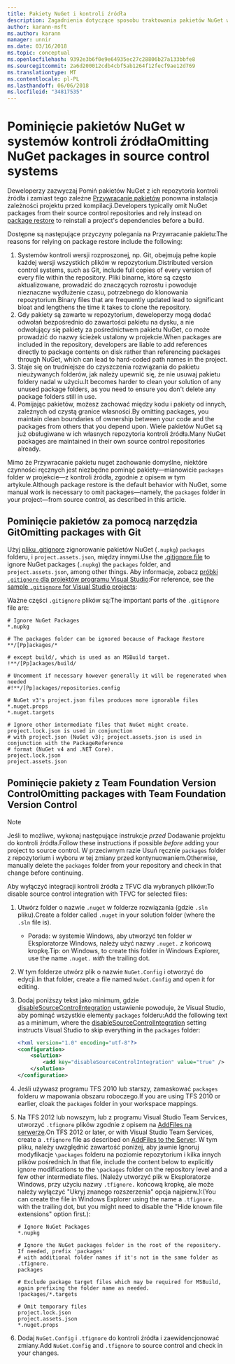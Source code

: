 ```yaml
---
title: Pakiety NuGet i kontroli źródła
description: Zagadnienia dotyczące sposobu traktowania pakietów NuGet w ramach systemów kontroli źródła i kontroli wersji oraz sposób Pomiń pakiety z usługi git i TFVC.
author: karann-msft
ms.author: karann
manager: unnir
ms.date: 03/16/2018
ms.topic: conceptual
ms.openlocfilehash: 9392e3b6f0e9e64935ec27c28806b27a133bbfe8
ms.sourcegitcommit: 2a6d200012cdb4cbf5ab1264f12fecf9ae12d769
ms.translationtype: MT
ms.contentlocale: pl-PL
ms.lasthandoff: 06/06/2018
ms.locfileid: "34817535"
---
```

# <a name="omitting-nuget-packages-in-source-control-systems"></a><span data-ttu-id="d800f-103">Pominięcie pakietów NuGet w systemów kontroli źródła</span><span class="sxs-lookup"><span data-stu-id="d800f-103">Omitting NuGet packages in source control systems</span></span>

<span data-ttu-id="d800f-104">Deweloperzy zazwyczaj Pomiń pakietów NuGet z ich repozytoria kontroli źródła i zamiast tego zależne [Przywracanie pakietów](package-restore.md) ponowna instalacja zależności projektu przed kompilacji.</span><span class="sxs-lookup"><span data-stu-id="d800f-104">Developers typically omit NuGet packages from their source control repositories and rely instead on [package restore](package-restore.md) to reinstall a project's dependencies before a build.</span></span>

<span data-ttu-id="d800f-105">Dostępne są następujące przyczyny polegania na Przywracanie pakietu:</span><span class="sxs-lookup"><span data-stu-id="d800f-105">The reasons for relying on package restore include the following:</span></span>

1. <span data-ttu-id="d800f-106">Systemów kontroli wersji rozproszonej, np. Git, obejmują pełne kopie każdej wersji wszystkich plików w repozytorium.</span><span class="sxs-lookup"><span data-stu-id="d800f-106">Distributed version control systems, such as Git, include full copies of every version of every file within the repository.</span></span> <span data-ttu-id="d800f-107">Pliki binarne, które są często aktualizowane, prowadzić do znaczących rozrostu i powoduje nieznaczne wydłużenie czasu, potrzebnego do klonowania repozytorium.</span><span class="sxs-lookup"><span data-stu-id="d800f-107">Binary files that are frequently updated lead to significant bloat and lengthens the time it takes to clone the repository.</span></span>
1. <span data-ttu-id="d800f-108">Gdy pakiety są zawarte w repozytorium, deweloperzy mogą dodać odwołań bezpośrednio do zawartości pakietu na dysku, a nie odwołujący się pakiety za pośrednictwem pakietu NuGet, co może prowadzić do nazwy ścieżek ustalony w projekcie.</span><span class="sxs-lookup"><span data-stu-id="d800f-108">When packages are included in the repository, developers are liable to add references directly to package contents on disk rather than referencing packages through NuGet, which can lead to hard-coded path names in the project.</span></span>
1. <span data-ttu-id="d800f-109">Staje się on trudniejsze do czyszczenia rozwiązania do pakietu nieużywanych folderów, jak należy upewnić się, że nie usuwaj pakietu foldery nadal w użyciu.</span><span class="sxs-lookup"><span data-stu-id="d800f-109">It becomes harder to clean your solution of any unused package folders, as you need to ensure you don't delete any package folders still in use.</span></span>
1. <span data-ttu-id="d800f-110">Pomijając pakietów, możesz zachować między kodu i pakiety od innych, zależnych od czystą granice własności.</span><span class="sxs-lookup"><span data-stu-id="d800f-110">By omitting packages, you maintain clean boundaries of ownership between your code and the packages from others that you depend upon.</span></span> <span data-ttu-id="d800f-111">Wiele pakietów NuGet są już obsługiwane w ich własnych repozytoria kontroli źródła.</span><span class="sxs-lookup"><span data-stu-id="d800f-111">Many NuGet packages are maintained in their own source control repositories already.</span></span>

<span data-ttu-id="d800f-112">Mimo że Przywracanie pakietu nuget zachowanie domyślne, niektóre czynności ręcznych jest niezbędne pominąć pakiety&mdash;mianowicie `packages` folder w projekcie&mdash;z kontroli źródła, zgodnie z opisem w tym artykule.</span><span class="sxs-lookup"><span data-stu-id="d800f-112">Although package restore is the default behavior with NuGet, some manual work is necessary to omit packages&mdash;namely, the `packages` folder in your project&mdash;from source control, as described in this article.</span></span>

## <a name="omitting-packages-with-git"></a><span data-ttu-id="d800f-113">Pominięcie pakietów za pomocą narzędzia Git</span><span class="sxs-lookup"><span data-stu-id="d800f-113">Omitting packages with Git</span></span>

<span data-ttu-id="d800f-114">Użyj [pliku .gitignore](https://git-scm.com/docs/gitignore) zignorowanie pakietów NuGet (`.nupkg`) `packages` folderu, i `project.assets.json`, między innymi.</span><span class="sxs-lookup"><span data-stu-id="d800f-114">Use the [.gitignore file](https://git-scm.com/docs/gitignore) to ignore NuGet packages (`.nupkg`) the `packages` folder, and `project.assets.json`, among other things.</span></span> <span data-ttu-id="d800f-115">Aby informacje, zobacz [próbki `.gitignore` dla projektów programu Visual Studio](https://github.com/github/gitignore/blob/master/VisualStudio.gitignore):</span><span class="sxs-lookup"><span data-stu-id="d800f-115">For reference, see the [sample `.gitignore` for Visual Studio projects](https://github.com/github/gitignore/blob/master/VisualStudio.gitignore):</span></span>

<span data-ttu-id="d800f-116">Ważne części `.gitignore` plików są:</span><span class="sxs-lookup"><span data-stu-id="d800f-116">The important parts of the `.gitignore` file are:</span></span>

```gitignore
# Ignore NuGet Packages
*.nupkg

# The packages folder can be ignored because of Package Restore
**/[Pp]ackages/*

# except build/, which is used as an MSBuild target.
!**/[Pp]ackages/build/

# Uncomment if necessary however generally it will be regenerated when needed
#!**/[Pp]ackages/repositories.config

# NuGet v3's project.json files produces more ignorable files
*.nuget.props
*.nuget.targets

# Ignore other intermediate files that NuGet might create. project.lock.json is used in conjunction
# with project.json (NuGet v3); project.assets.json is used in conjunction with the PackageReference
# format (NuGet v4 and .NET Core).
project.lock.json
project.assets.json
```

## <a name="omitting-packages-with-team-foundation-version-control"></a><span data-ttu-id="d800f-117">Pominięcie pakiety z Team Foundation Version Control</span><span class="sxs-lookup"><span data-stu-id="d800f-117">Omitting packages with Team Foundation Version Control</span></span>

> [!Note]
> <span data-ttu-id="d800f-118">Jeśli to możliwe, wykonaj następujące instrukcje *przed* Dodawanie projektu do kontroli źródła.</span><span class="sxs-lookup"><span data-stu-id="d800f-118">Follow these instructions if possible *before* adding your project to source control.</span></span> <span data-ttu-id="d800f-119">W przeciwnym razie Usuń ręcznie `packages` folder z repozytorium i wyboru w tej zmiany przed kontynuowaniem.</span><span class="sxs-lookup"><span data-stu-id="d800f-119">Otherwise, manually delete the `packages` folder from your repository and check in that change before continuing.</span></span>

<span data-ttu-id="d800f-120">Aby wyłączyć integracji kontroli źródła z TFVC dla wybranych plików:</span><span class="sxs-lookup"><span data-stu-id="d800f-120">To disable source control integration with TFVC for selected files:</span></span>

1. <span data-ttu-id="d800f-121">Utwórz folder o nazwie `.nuget` w folderze rozwiązania (gdzie `.sln` pliku).</span><span class="sxs-lookup"><span data-stu-id="d800f-121">Create a folder called `.nuget` in your solution folder (where the `.sln` file is).</span></span>
    - <span data-ttu-id="d800f-122">Porada: w systemie Windows, aby utworzyć ten folder w Eksploratorze Windows, należy użyć nazwy `.nuget.` *z* końcową kropkę.</span><span class="sxs-lookup"><span data-stu-id="d800f-122">Tip: on Windows, to create this folder in Windows Explorer, use the name `.nuget.` *with* the trailing dot.</span></span>

1. <span data-ttu-id="d800f-123">W tym folderze utwórz plik o nazwie `NuGet.Config` i otworzyć do edycji.</span><span class="sxs-lookup"><span data-stu-id="d800f-123">In that folder, create a file named `NuGet.Config` and open it for editing.</span></span>

1. <span data-ttu-id="d800f-124">Dodaj poniższy tekst jako minimum, gdzie [disableSourceControlIntegration](../reference/nuget-config-file.md#solution-section) ustawienie powoduje, że Visual Studio, aby pominąć wszystkie elementy `packages` folderu:</span><span class="sxs-lookup"><span data-stu-id="d800f-124">Add the following text as a minimum, where the [disableSourceControlIntegration](../reference/nuget-config-file.md#solution-section) setting instructs Visual Studio to skip everything in the `packages` folder:</span></span>

   ```xml
   <?xml version="1.0" encoding="utf-8"?>
   <configuration>
       <solution>
           <add key="disableSourceControlIntegration" value="true" />
       </solution>
   </configuration>
   ```

1. <span data-ttu-id="d800f-125">Jeśli używasz programu TFS 2010 lub starszy, zamaskować `packages` folderu w mapowania obszaru roboczego.</span><span class="sxs-lookup"><span data-stu-id="d800f-125">If you are using TFS 2010 or earlier, cloak the `packages` folder in your workspace mappings.</span></span>

1. <span data-ttu-id="d800f-126">Na TFS 2012 lub nowszym, lub z programu Visual Studio Team Services, utworzyć `.tfignore` plików zgodnie z opisem na [AddFiles na serwerze](/vsts/tfvc/add-files-server.md?view=vsts#tfignore).</span><span class="sxs-lookup"><span data-stu-id="d800f-126">On TFS 2012 or later, or with Visual Studio Team Services, create a `.tfignore` file as described on [AddFiles to the Server](/vsts/tfvc/add-files-server.md?view=vsts#tfignore).</span></span> <span data-ttu-id="d800f-127">W tym pliku, należy uwzględnić zawartość poniżej, aby jawnie Ignoruj modyfikacje `\packages` folderu na poziomie repozytorium i kilka innych plików pośrednich.</span><span class="sxs-lookup"><span data-stu-id="d800f-127">In that file, include the content below to explicitly ignore modifications to the `\packages` folder on the repository level and a few other intermediate files.</span></span> <span data-ttu-id="d800f-128">(Należy utworzyć plik w Eksploratorze Windows, przy użyciu nazwy `.tfignore.` końcową kropkę, ale może należy wyłączyć "Ukryj znanego rozszerzenia" opcja najpierw.):</span><span class="sxs-lookup"><span data-stu-id="d800f-128">(You can create the file in Windows Explorer using the name a `.tfignore.` with the trailing dot, but you might need to disable the "Hide known file extensions" option first.):</span></span>

   ```cli
   # Ignore NuGet Packages
   *.nupkg

   # Ignore the NuGet packages folder in the root of the repository. If needed, prefix 'packages'
   # with additional folder names if it's not in the same folder as .tfignore.   
   packages

   # Exclude package target files which may be required for MSBuild, again prefixing the folder name as needed.
   !packages/*.targets

   # Omit temporary files
   project.lock.json
   project.assets.json
   *.nuget.props
   ```

1. <span data-ttu-id="d800f-129">Dodaj `NuGet.Config` i `.tfignore` do kontroli źródła i zaewidencjonować zmiany.</span><span class="sxs-lookup"><span data-stu-id="d800f-129">Add `NuGet.Config` and `.tfignore` to source control and check in your changes.</span></span>
